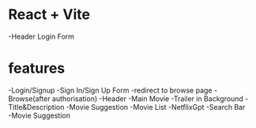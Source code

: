 # React + Vite






-Header
Login Form
# features
-Login/Signup
    -Sign In/Sign Up Form
    -redirect to browse page
-Browse(after authorisation)
    -Header
    -Main Movie
        -Trailer in Background
        -Title&Description 
        -Movie Suggestion
           -Movie List
    -NetflixGpt
       -Search Bar       
       -Movie Suggestion